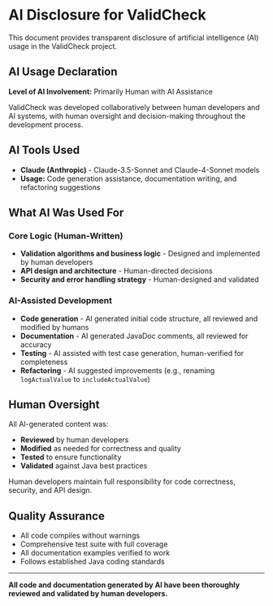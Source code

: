 # AI Disclosure for ValidCheck

This document provides transparent disclosure of artificial intelligence (AI) usage in the
ValidCheck project.

## AI Usage Declaration

**Level of AI Involvement:** Primarily Human with AI Assistance

ValidCheck was developed collaboratively between human developers and AI systems, with human
oversight and decision-making throughout the development process.

## AI Tools Used

- **Claude (Anthropic)** - Claude-3.5-Sonnet and Claude-4-Sonnet models
- **Usage:** Code generation assistance, documentation writing, and refactoring suggestions

## What AI Was Used For

### Core Logic (Human-Written)

- **Validation algorithms and business logic** - Designed and implemented by human developers
- **API design and architecture** - Human-directed decisions
- **Security and error handling strategy** - Human-designed and validated

### AI-Assisted Development

- **Code generation** - AI generated initial code structure, all reviewed and modified by humans
- **Documentation** - AI generated JavaDoc comments, all reviewed for accuracy
- **Testing** - AI assisted with test case generation, human-verified for completeness
- **Refactoring** - AI suggested improvements (e.g., renaming `logActualValue` to
  `includeActualValue`)

## Human Oversight

All AI-generated content was:

- **Reviewed** by human developers
- **Modified** as needed for correctness and quality
- **Tested** to ensure functionality
- **Validated** against Java best practices

Human developers maintain full responsibility for code correctness, security, and API design.

## Quality Assurance

- All code compiles without warnings
- Comprehensive test suite with full coverage
- All documentation examples verified to work
- Follows established Java coding standards

---

**All code and documentation generated by AI have been thoroughly reviewed and validated by human
developers.**
